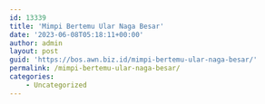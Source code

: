 ```yaml
---
id: 13339
title: 'Mimpi Bertemu Ular Naga Besar'
date: '2023-06-08T05:18:11+00:00'
author: admin
layout: post
guid: 'https://bos.awn.biz.id/mimpi-bertemu-ular-naga-besar/'
permalink: /mimpi-bertemu-ular-naga-besar/
categories:
    - Uncategorized
---
```


